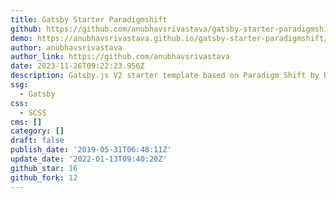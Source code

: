 ```yaml
---
title: Gatsby Starter Paradigmshift
github: https://github.com/anubhavsrivastava/gatsby-starter-paradigmshift
demo: https://anubhavsrivastava.github.io/gatsby-starter-paradigmshift/
author: anubhavsrivastava
author_link: https://github.com/anubhavsrivastava
date: 2023-11-26T09:22:23.956Z
description: Gatsby.js V2 starter template based on Paradigm Shift by HTML5 UP
ssg:
  - Gatsby
css:
  - SCSS
cms: []
category: []
draft: false
publish_date: '2019-05-31T06:48:11Z'
update_date: '2022-01-13T09:40:20Z'
github_star: 16
github_fork: 12
---
```

